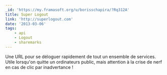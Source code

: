 ```yaml
---
_id: 'https://my.framasoft.org/u/borisschapira/?Rq312A'
title: Super Logout
link: 'http://superlogout.com'
date: '2013-03-06'
tags:
    - api
    - Logout
    - sharemarks
---
```


<div class="markdown"><p>Une URL pour se déloguer rapidement de tout un ensemble de services. Utile lorsqu'on quitte un ordinateurs public, mais attention à la crise de nerf en cas de clic par inadvertance !
</p></div>
